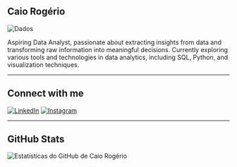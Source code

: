 ## Caio Rogério

![Dados](https://www.comececomopedireito.com.br/blog/wp-content/uploads/2024/02/analise-de-dados-com-power-bi.jpg)

Aspiring Data Analyst, passionate about extracting insights from data and transforming raw information into meaningful decisions. Currently exploring various tools and technologies in data analytics, including SQL, Python, and visualization techniques.

---

## Connect with me

[![LinkedIn](https://img.shields.io/badge/LinkedIn-%230077B5.svg?style=for-the-badge&logo=linkedin&logoColor=white)](https://www.linkedin.com/in/caio-rog%C3%A9rio-19880b201/) 
[![Instagram](https://img.shields.io/badge/Instagram-%23E4405F.svg?style=for-the-badge&logo=instagram&logoColor=white)](https://www.instagram.com/caiormerces/)

---

## GitHub Stats

![Estatísticas do GitHub de Caio Rogério](https://github-readme-stats.vercel.app/api?username=Caiomerces&show_icons=true&theme=radical)
